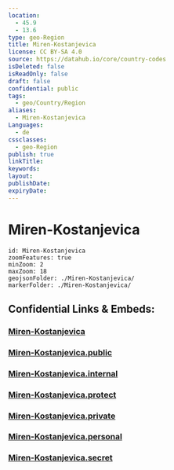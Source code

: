 ```yaml
---
location:
  - 45.9
  - 13.6
type: geo-Region
title: Miren-Kostanjevica
license: CC BY-SA 4.0
source: https://datahub.io/core/country-codes
isDeleted: false
isReadOnly: false
draft: false
confidential: public
tags:
  - geo/Country/Region
aliases:
  - Miren-Kostanjevica
Languages:
  - de
cssclasses:
  - geo-Region
publish: true
linkTitle:
keywords:
layout:
publishDate:
expiryDate:
---
```


# Miren-Kostanjevica

```leaflet
id: Miren-Kostanjevica
zoomFeatures: true 
minZoom: 2 
maxZoom: 18
geojsonFolder: ./Miren-Kostanjevica/
markerFolder: ./Miren-Kostanjevica/
```


## Confidential Links & Embeds: 

### [Miren-Kostanjevica](/_Standards/Earth/Continent/Europe/Europe~Central/Slovenia/Regions~Slovenia/Goriška/counties~Goriška/Miren-Kostanjevica.md) 

### [Miren-Kostanjevica.public](/_public/Earth/Continent/Europe/Europe~Central/Slovenia/Regions~Slovenia/Goriška/counties~Goriška/Miren-Kostanjevica.public.md) 

### [Miren-Kostanjevica.internal](/_internal/Earth/Continent/Europe/Europe~Central/Slovenia/Regions~Slovenia/Goriška/counties~Goriška/Miren-Kostanjevica.internal.md) 

### [Miren-Kostanjevica.protect](/_protect/Earth/Continent/Europe/Europe~Central/Slovenia/Regions~Slovenia/Goriška/counties~Goriška/Miren-Kostanjevica.protect.md) 

### [Miren-Kostanjevica.private](/_private/Earth/Continent/Europe/Europe~Central/Slovenia/Regions~Slovenia/Goriška/counties~Goriška/Miren-Kostanjevica.private.md) 

### [Miren-Kostanjevica.personal](/_personal/Earth/Continent/Europe/Europe~Central/Slovenia/Regions~Slovenia/Goriška/counties~Goriška/Miren-Kostanjevica.personal.md) 

### [Miren-Kostanjevica.secret](/_secret/Earth/Continent/Europe/Europe~Central/Slovenia/Regions~Slovenia/Goriška/counties~Goriška/Miren-Kostanjevica.secret.md)

